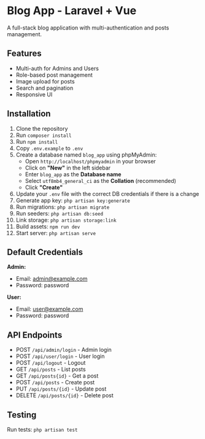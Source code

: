# Blog App - Laravel + Vue

A full-stack blog application with multi-authentication and posts management.

## Features

- Multi-auth for Admins and Users
- Role-based post management
- Image upload for posts
- Search and pagination
- Responsive UI

## Installation

1. Clone the repository
2. Run `composer install`
3. Run `npm install`
4. Copy `.env.example` to `.env`
5. Create a database named `blog_app` using phpMyAdmin:
   - Open `http://localhost/phpmyadmin` in your browser
   - Click on **"New"** in the left sidebar
   - Enter `blog_app` as the **Database name**
   - Select `utf8mb4_general_ci` as the **Collation** (recommended)
   - Click **"Create"**
6. Update your `.env` file with the correct DB credentials if there is a change
7. Generate app key: `php artisan key:generate`
8. Run migrations: `php artisan migrate`
9. Run seeders: `php artisan db:seed`
10. Link storage: `php artisan storage:link`
11. Build assets: `npm run dev`
12. Start server: `php artisan serve`

## Default Credentials

**Admin:**
- Email: admin@example.com
- Password: password

**User:**
- Email: user@example.com
- Password: password

## API Endpoints

- POST `/api/admin/login` - Admin login
- POST `/api/user/login` - User login
- POST `/api/logout` - Logout
- GET `/api/posts` - List posts
- GET `/api/posts{id}` - Get a post
- POST `/api/posts` - Create post
- PUT `/api/posts/{id}` - Update post
- DELETE `/api/posts/{id}` - Delete post

## Testing

Run tests: `php artisan test`
